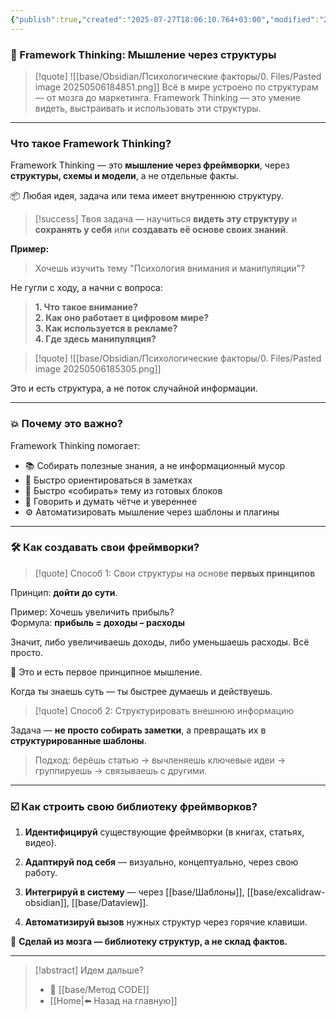 ```yaml
---
{"publish":true,"created":"2025-07-27T18:06:10.764+03:00","modified":"2025-08-02T13:21:48.246+03:00","cssclasses":""}
---
```


### 🧠 Framework Thinking: Мышление через структуры

>[!quote] ![[base/Obsidian/Психологические факторы/0. Files/Pasted image 20250506184851.png]]
> Всё в мире устроено по структурам — от мозга до маркетинга. 
> Framework Thinking — это умение видеть, выстраивать и использовать эти структуры.

---
### Что такое Framework Thinking?

Framework Thinking — это **мышление через фреймворки**, через **структуры, схемы и модели**, а не отдельные факты. 

📦 Любая идея, задача или тема имеет внутреннюю структуру. 

>[!success] Твоя задача
> — научиться **видеть эту структуру** и **сохранять у себя** или **создавать её основе своих знаний**.

**Пример:**

> Хочешь изучить тему "Психология внимания и манипуляции"?  

Не гугли с ходу, а начни с вопроса:
 
> **1. Что такое внимание?**  
> **2. Как оно работает в цифровом мире?**  
> **3. Как используется в рекламе?**  
> **4. Где здесь манипуляция?**

>[!quote] ![[base/Obsidian/Психологические факторы/0. Files/Pasted image 20250506185305.png]]

Это и есть структура, а не поток случайной информации.

---

### 💥 Почему это важно?

Framework Thinking помогает:

- 📚 Собирать полезные знания, а не информационный мусор
- 🧭 Быстро ориентироваться в заметках
- 🧠 Быстро «собирать» тему из готовых блоков
- 🎯 Говорить и думать чётче и увереннее
- ⚙️ Автоматизировать мышление через шаблоны и плагины

---

### 🛠️ Как создавать свои фреймворки?

>[!quote] Способ 1: 
>Свои структуры на основе **первых принципов**

Принцип: **дойти до сути**.

Пример: Хочешь увеличить прибыль?  
	Формула: **прибыль = доходы – расходы**  

Значит, либо увеличиваешь доходы, либо уменьшаешь расходы. Всё просто.

📌 Это и есть первое принципное мышление. 

Когда ты знаешь суть — ты быстрее думаешь и действуешь.

>[!quote] Способ 2: 
>Структурировать внешнюю информацию

Задача — **не просто собирать заметки**, а превращать их в **структурированные шаблоны**.

> Подход: берёшь статью → вычленяешь ключевые идеи → группируешь → связываешь с другими.

---

### ☑️ Как строить свою библиотеку фреймворков?

1. **Идентифицируй** существующие фреймворки (в книгах, статьях, видео).

2. **Адаптируй под себя** — визуально, концептуально, через свою работу.

3. **Интегрируй в систему** — через [[base/Шаблоны]], [[base/excalidraw-obsidian]], [[base/Dataview]].

4. **Автоматизируй вызов** нужных структур через горячие клавиши.

📌 **Сделай из мозга — библиотеку структур, а не склад фактов.**

---

> [!abstract] Идем дальше?
> - 🧠 [[base/Метод CODE]]
> - [[Home\|⬅️ Назад на главную]]